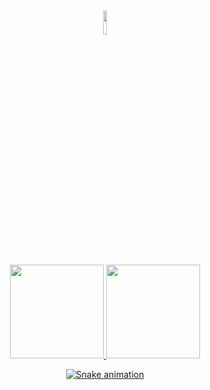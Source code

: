 <div align="center">
  <img width="10%" src="https://github.com/projetolaurinha/projetolaurinha/blob/main/Ryu.gif">
</div>
<br>

<div align="center">
  <a href="https://github.com/projetolaurinha">
  <img height="150em" src="https://github-readme-stats.vercel.app/api?username=projetolaurinha&show_icons=true&theme=dracula&include_all_commits=true&count_private=true"/>

  <img height="150em" src="https://github-readme-stats.vercel.app/api/top-langs/?username=projetolaurinha&layout=compact&langs_count=7&theme=dracula"/>
    
  ![Snake animation](https://github.com/projetolaurinha/projetolaurinha/blob/output/github-contribution-grid-snake.svg)


